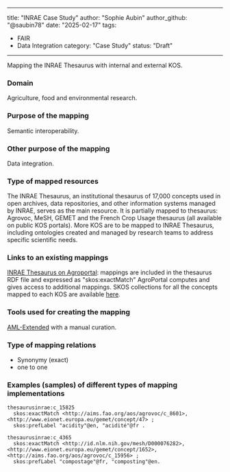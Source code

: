 
---
title: "INRAE Case Study"
author: "Sophie Aubin"
author_github: "@saubin78"
date: "2025-02-17"
tags:
  - FAIR
  - Data Integration
category: "Case Study"
status: "Draft"
---

Mapping the INRAE Thesaurus with internal and external KOS.

### Domain

Agriculture, food and environmental research.

### Purpose of the mapping

Semantic interoperability.

### Other purpose of the mapping

Data integration.

### Type of mapped resources

The INRAE Thesaurus, an institutional thesaurus of 17,000 concepts used in open archives, data repositories, and other information systems managed by INRAE, serves as the main resource. It is partially mapped to thesaurus: Agrovoc, MeSH, GEMET and the French Crop Usage thesaurus (all available on public KOS portals).
More KOS are to be mapped to INRAE Thesaurus, including ontologies created and managed by research teams to address specific scientific needs.

### Links to an existing mappings

[INRAE Thesaurus on Agroportal](https://agroportal.lirmm.fr/ontologies/INRAETHES?p=summary): mappings are included in the thesaurus RDF file and expressed as "skos:exactMatch"
AgroPortal computes and gives access to additional mappings.
SKOS collections for all the concepts mapped to each KOS are available [here](https://consultation.vocabulaires-ouverts.inrae.fr/thesaurus-inrae/fr/page/gr_45b18adc).

### Tools used for creating the mapping

[AML-Extended](https://forgemia.inra.fr/christian.pichot/AML-Project) with a manual curation.


### Type of mapping relations

- Synonymy (exact)
- one to one

### Examples (samples) of different types of mapping implementations

```turtle
thesaurusinrae:c_15825
  skos:exactMatch <http://aims.fao.org/aos/agrovoc/c_8601>, <http://www.eionet.europa.eu/gemet/concept/47> ;
  skos:prefLabel "acidity"@en, "acidité"@fr .

thesaurusinrae:c_4365
  skos:exactMatch <http://id.nlm.nih.gov/mesh/D000076282>, <http://www.eionet.europa.eu/gemet/concept/1652>, <http://aims.fao.org/aos/agrovoc/c_15956> ;
  skos:prefLabel "compostage"@fr, "composting"@en.
```
